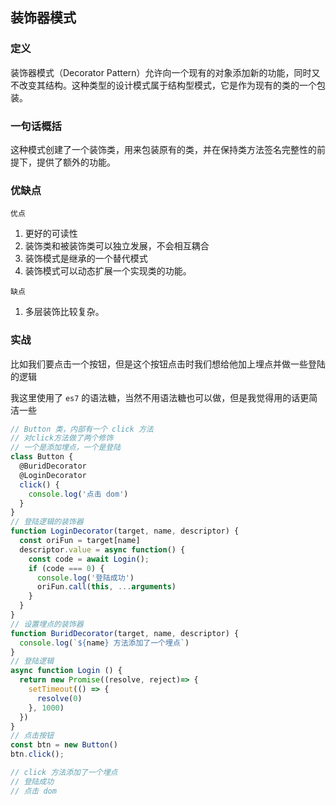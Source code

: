 ## 装饰器模式

### 定义

装饰器模式（Decorator Pattern）允许向一个现有的对象添加新的功能，同时又不改变其结构。这种类型的设计模式属于结构型模式，它是作为现有的类的一个包装。

### 一句话概括

这种模式创建了一个装饰类，用来包装原有的类，并在保持类方法签名完整性的前提下，提供了额外的功能。

### 优缺点

`优点`

1. 更好的可读性
2. 装饰类和被装饰类可以独立发展，不会相互耦合
3. 装饰模式是继承的一个替代模式
4. 装饰模式可以动态扩展一个实现类的功能。

`缺点`

1. 多层装饰比较复杂。

### 实战

比如我们要点击一个按钮，但是这个按钮点击时我们想给他加上埋点并做一些登陆的逻辑

我这里使用了 `es7` 的语法糖，当然不用语法糖也可以做，但是我觉得用的话更简洁一些

```js
// Button 类，内部有一个 click 方法
// 对click方法做了两个修饰
// 一个是添加埋点，一个是登陆
class Button {
  @BuridDecorator
  @LoginDecorator
  click() {
    console.log('点击 dom')
  }
}
// 登陆逻辑的装饰器
function LoginDecorator(target, name, descriptor) {
  const oriFun = target[name]
  descriptor.value = async function() {
    const code = await Login();
    if (code === 0) {
      console.log('登陆成功')
      oriFun.call(this, ...arguments)
    }
  }
}
// 设置埋点的装饰器
function BuridDecorator(target, name, descriptor) {
  console.log(`${name} 方法添加了一个埋点`)
}
// 登陆逻辑
async function Login () {
  return new Promise((resolve, reject)=> {
    setTimeout(() => {
      resolve(0)
    }, 1000)
  })
}
// 点击按钮
const btn = new Button()
btn.click();

// click 方法添加了一个埋点
// 登陆成功
// 点击 dom
```